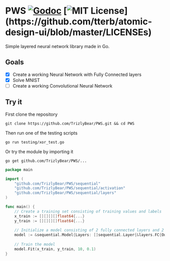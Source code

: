 # PWS [![Godoc](https://godoc.org/github.com/TrizlyBear/PWS?status.svg)](https://godoc.org/github.com/TrizlyBear/PWS) [![MIT License](https://img.shields.io/apm/l/atomic-design-ui.svg?)](https://github.com/tterb/atomic-design-ui/blob/master/LICENSEs)
Simple layered neural network library made in Go.

## Goals
- [x] Create a working Neural Network with Fully Connected layers
- [x] Solve MNIST
- [ ] Create a working Convolutional Neural Network

## Try it

First clone the repository
```shell
git clone https://github.com/TrizlyBear/PWS.git && cd PWS
```
Then run one of the testing scripts
```shell
go run testing/xor_test.go
```

Or try the module by importing it

```shell
go get github.com/TrizlyBear/PWS/...
```

```go
package main

import (
	"github.com/TrizlyBear/PWS/sequential"
	"github.com/TrizlyBear/PWS/sequential/activation"
	"github.com/TrizlyBear/PWS/sequential/layers"
)

func main() {
	// Create a training set consisting of training values and labels
	x_train := [][][][]float64{...}
	y_train := [][][][]float64{...}
	
	// Initialize a model consisting of 2 fully connected layers and 2 activation layers
	model := &sequential.Model{Layers: []sequential.Layer{&layers.FC{Out: 10}, &activation.Tanh{}, &layers.FC{Out: 1}, &activation.Tanh{}}}
	
	// Train the model
	model.Fit(x_train, y_train, 10, 0.1)
}
```
